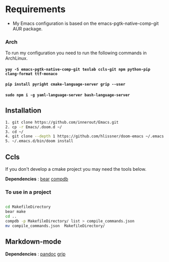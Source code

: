 # Requirements
* My Emacs configuration is based on the emacs-pgtk-native-comp-git AUR package.

### Arch

To run my configuration you need to run the following commands in ArchLinux.
#### `yay -S emacs-pgtk-native-comp-git texlab ccls-git npm python-pip clang-format ttf-monaco`
#### `pip install pyright cmake-language-server grip --user`
#### `sudo npm i -g yaml-language-server bash-language-server`

## Installation

``` bash
1. git clone https://github.com/innerout/Emacs.git
2. cp -r Emacs/.doom.d ~/
3. cd ~/
4. git clone --depth 1 https://github.com/hlissner/doom-emacs ~/.emacs.d
5. ~/.emacs.d/bin/doom install
```

## Ccls

If you don't develop a cmake project you may need the tools below.

__Dependencies__ :  [bear](https://github.com/rizsotto/Bear) [compdb](https://github.com/Sarcasm/compdb)

### To use in a project

```bash

cd MakefileDirectory
bear make
cd ..
compdb -p MakefileDirectory/ list > compile_commands.json
mv compile_commands.json  MakefileDirectory/

```

## Markdown-mode

__Dependencies__ : [pandoc](https://pandoc.org/) [grip](https://github.com/joeyespo/grip)
